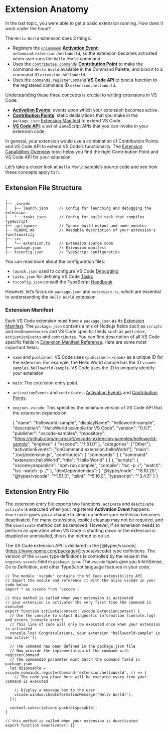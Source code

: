 # Extension Anatomy

In the last topic, you were able to get a basic extension running. How does it work under the hood?

The `Hello World` extension does 3 things:

- Registers the [`onCommand`](/api/references/activation-events#onCommand) [**Activation Event**](/api/references/activation-events): `onCommand:extension.helloWorld`, so the extension becomes activated when user runs the `Hello World` command.
- Uses the [`contributes.commands`](/api/references/contribution-points#contributes.commands) [**Contribution Point**](/api/references/contribution-points) to make the command `Hello World` available in the Command Palette, and bind it to a command ID `extension.helloWorld`.
- Uses the [`commands.registerCommand`](/api/references/vscode-api#commands.registerCommand) [**VS Code API**](/api/references/vscode-api) to bind a function to the registered command ID `extension.helloWorld`.

Understanding these three concepts is crucial to writing extensions in VS Code:

- [**Activation Events**](/api/references/activation-events): events upon which your extension becomes active.
- [**Contribution Points**](/api/references/contribution-points): static declarations that you make in the `package.json` [Extension Manifest](#extension-manifest) to extend VS Code.
- [**VS Code API**](/api/references/vscode-api): a set of JavaScript APIs that you can invoke in your extension code.

In general, your extension would use a combination of Contribution Points and VS Code API to extend VS Code’s functionality. The [Extension Capabilities Overview](/api/extension-capabilities/overview) topic helps you find the right Contribution Point and VS Code API for your extension.

Let’s take a closer look at `Hello World` sample’s source code and see how these concepts apply to it.

## Extension File Structure

    .
    ├── .vscode
    │   ├── launch.json     // Config for launching and debugging the extension
    │   └── tasks.json      // Config for build task that compiles TypeScript
    ├── .gitignore          // Ignore build output and node_modules
    ├── README.md           // Readable description of your extension's functionality
    ├── src
    │   └── extension.ts    // Extension source code
    ├── package.json        // Extension manifest
    ├── tsconfig.json       // TypeScript configuration

You can read more about the configuration files:

- `launch.json` used to configure VS Code [Debugging](/docs/editor/debugging)
- `tasks.json` for defining VS Code [Tasks](/docs/editor/tasks)
- `tsconfig.json` consult the TypeScript [Handbook](https://www.typescriptlang.org/docs/handbook/tsconfig-json.html)

However, let’s focus on `package.json` and `extension.ts`, which are essential to understanding the `Hello World` extension.

### Extension Manifest

Each VS Code extension must have a `package.json` as its [Extension Manifest](/api/references/extension-manifest). The `package.json` contains a mix of Node.js fields such as `scripts` and `devDependencies` and VS Code specific fields such as `publisher`, `activationEvents` and `contributes`. You can find description of all VS Code specific fields in [Extension Manifest Reference](/api/references/extension-manifest). Here are some most important fields:

- `name` and `publisher`: VS Code uses `<publisher>.<name>` as a unique ID for the extension. For example, the Hello World sample has the ID `vscode-samples.helloworld-sample`. VS Code uses the ID to uniquely identify your extension
- `main`: The extension entry point.
- `activationEvents` and `contributes`: [Activation Events](/api/references/activation-events) and [Contribution Points](/api/references/contribution-points).
- `engines.vscode`: This specifies the minimum version of VS Code API that the extension depends on.

  {
  "name": "helloworld-sample",
  "displayName": "helloworld-sample",
  "description": "HelloWorld example for VS Code",
  "version": "0.0.1",
  "publisher": "vscode-samples",
  "repository": "https://github.com/microsoft/vscode-extension-samples/helloworld-sample",
  "engines": {
  "vscode": "^1.51.0"
  },
  "categories": ["Other"],
  "activationEvents": ["onCommand:extension.helloWorld"],
  "main": "./out/extension.js",
  "contributes": {
  "commands": [
  {
  "command": "extension.helloWorld",
  "title": "Hello World"
  }
  ]
  },
  "scripts": {
  "vscode:prepublish": "npm run compile",
  "compile": "tsc -p ./",
  "watch": "tsc -watch -p ./"
  },
  "devDependencies": {
  "@types/node": "^8.10.25",
  "@types/vscode": "^1.51.0",
  "tslint": "^5.16.0",
  "typescript": "^3.4.5"
  }
  }

## Extension Entry File

The extension entry file exports two functions, `activate` and `deactivate`. `activate` is executed when your registered **Activation Event** happens. `deactivate` gives you a chance to clean up before your extension becomes deactivated. For many extensions, explicit cleanup may not be required, and the `deactivate` method can be removed. However, if an extension needs to perform an operation when VS Code is shutting down or the extension is disabled or uninstalled, this is the method to do so.

The VS Code extension API is declared in the <span class="citation" data-cites="types/vscode">\[@types/vscode\]</span>(https://www.npmjs.com/package/<span class="citation" data-cites="types/vscode">@types/vscode</span>) type definitions. The version of the `vscode` type definitions is controlled by the value in the `engines.vscode` field in `package.json`. The `vscode` types give you IntelliSense, Go to Definition, and other TypeScript language features in your code.

    // The module 'vscode' contains the VS Code extensibility API
    // Import the module and reference it with the alias vscode in your code below
    import * as vscode from 'vscode';

    // this method is called when your extension is activated
    // your extension is activated the very first time the command is executed
    export function activate(context: vscode.ExtensionContext) {
      // Use the console to output diagnostic information (console.log) and errors (console.error)
      // This line of code will only be executed once when your extension is activated
      console.log('Congratulations, your extension "helloworld-sample" is now active!');

      // The command has been defined in the package.json file
      // Now provide the implementation of the command with registerCommand
      // The commandId parameter must match the command field in package.json
      let disposable = vscode.commands.registerCommand('extension.helloWorld', () => {
        // The code you place here will be executed every time your command is executed

        // Display a message box to the user
        vscode.window.showInformationMessage('Hello World!');
      });

      context.subscriptions.push(disposable);
    }

    // this method is called when your extension is deactivated
    export function deactivate() {}
